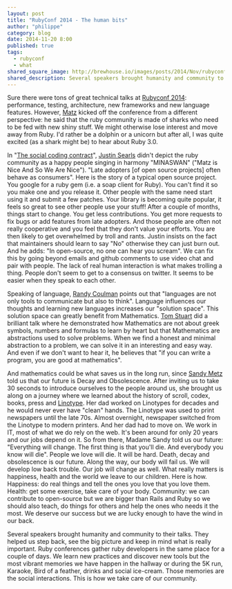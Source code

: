 ```yaml
---
layout: post
title: "RubyConf 2014 - The human bits"
author: "philippe"
category: blog
date: 2014-11-20 8:00
published: true
tags:
  - rubyconf
  - what
shared_square_image: http://brewhouse.io/images/posts/2014/Nov/rubyconf-logo.png
shared_description: Several speakers brought humanity and community to their talks. They helped us step back, see the big picture and keep in mind what is really important.
---
```


Sure there were tons of great technical talks at [Rubyconf 2014](http://rubyconf.org/): performance, testing, architecture, new frameworks and new language features. However, [Matz](https://twitter.com/yukihiro_matz) kicked off the conference from a different perspective: he said that the ruby community is made of sharks who need to be fed with new shiny stuff. We might otherwise lose interest and move away from Ruby. I'd rather be a dolphin or a unicorn but after all, I was quite excited (as a shark might be) to hear about Ruby 3.0.


<!-- break -->


In "[The social coding contract](https://speakerdeck.com/searls/the-social-coding-contract)", [Justin Searls](https://twitter.com/searls) didn't depict the ruby community as a happy people singing in harmony "MINASWAN" ("Matz is Nice And So We Are Nice"). "Late adopters [of open source projects] often behave as consumers". Here is the story of a typical open source project. You google for a ruby gem (i.e. a soap client for Ruby). You can't find it so you make one and you release it. Other people with the same need start using it and submit a few patches. Your library is becoming quite popular, it feels so great to see other people use your stuff! After a couple of months, things start to change. You get less contributions. You get more requests to fix bugs or add features from late adopters. And those people are often not really cooperative and you feel that they don't value your efforts. You are then likely to get overwhelmed by troll and rants. Justin insists on the fact that maintainers should learn to say "No" otherwise they can just burn out. And he adds:  "In open-source, no one can hear you scream". We can fix this by going beyond emails and github comments to use video chat and pair with people. The lack of real human interaction is what makes trolling a thing. People don't seem to get to a consensus on twitter. It seems to be easier when they speak to each other.


Speaking of language, [Randy Coulman](https://twitter.com/randycoulman) points out that "languages are not only tools to communicate but also to think". Language influences our thoughts and learning new languages increases our "solution space". This solution space can greatly benefit from Mathematics. [Tom Stuart](https://twitter.com/tomstuart) did a brilliant talk where he demonstrated how Mathematics are not about greek symbols, numbers  and formulas to learn by heart but that Mathematics are abstractions used to solve problems. When we find a honest and minimal abstraction to a problem, we can solve it in an interesting and easy way. And even if we don't want to hear it, he believes that "if you can write a program, you are good at mathematics".


And mathematics could be what saves us in the long run, since [Sandy Metz](https://twitter.com/sandimetz) told us that our future is Decay and Obsolescence. After inviting us to take 30 seconds to introduce ourselves to the people around us, she brought us along on a journey where we learned about the history of scroll, codex, books, press and [Linotype](http://en.wikipedia.org/wiki/Linotype_machine). Her dad worked on Linotypes for decades and he would never ever have "clean" hands. The Linotype was used to print newspapers until the late 70s. Almost overnight, newspaper switched from the Linotype to modern printers. And her dad had to move on. We work in IT, most of what we do rely on the web. It's been around for only 20 years and our jobs depend on it. So from there, Madame Sandy told us our future: "Everything will change. The first thing is that you'll die. And everybody you know will die". People we love will die. It will be hard. Death, decay and obsolescence is our future. Along the way, our body will fail us. We will develop low back trouble. Our job will change as well. What really matters is happiness, health and the world we leave to our children. Here is how. Happiness: do real things and tell the ones you love that you love them. Health: get some exercise, take care of your body. Community: we can contribute to open-source but we are bigger than Rails and Ruby so we should also teach, do things for others and help the ones who needs it the most. We deserve our success but we are lucky enough to have the wind in our back.


Several speakers brought humanity and community to their talks. They helped us step back, see the big picture and keep in mind what is really important. Ruby conferences gather ruby developers in the same place for a couple of days. We learn new practices and discover new tools but the most vibrant memories we have happen in the hallway or during the 5K run, Karaoke, Bird of a feather, drinks and social ice-cream. Those memories are the social interactions. This is how we take care of our community.
